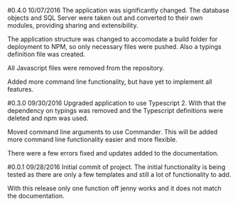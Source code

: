 #0.4.0 10/07/2016
The application was significantly changed.  The database objects and SQL Server were taken out and converted
to their own modules, providing sharing and extensibility.

The application structure was changed to accomodate a build folder for deployment to NPM, so only necessary
files were pushed.  Also a typings definition file was created.

All Javascript files were removed from the repository.

Added more command line functionality, but have yet to implement all features.

#0.3.0 09/30/2016
Upgraded application to use Typescript 2.  With that the dependency on typings was removed and the Typescript
definitions were deleted and npm was used.

Moved command line arguments to use Commander. This will be added more command line functionality easier
and more flexible.

There were a few errors fixed and updates added to the documentation. 

#0.0.1 09/28/2016
Initial commit of project.  The initial functionality is being tested as there are only a few templates
and still a lot of functionality to add.

With this release only one function off jenny works and it does not match the documentation.
